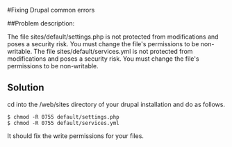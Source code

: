 #Fixing Drupal common errors

##Problem description: 

The file sites/default/settings.php is not protected from modifications and poses a security risk. You must change the file's permissions to be non-writable.
The file sites/default/services.yml is not protected from modifications and poses a security risk. You must change the file's permissions to be non-writable.

## Solution 

cd into the /web/sites directory of your drupal installation and do as follows. 

    $ chmod -R 0755 default/settings.php
    $ chmod -R 0755 default/services.yml 
    
It should fix the write permissions for your files. 
